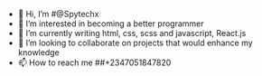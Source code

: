 - 👋 Hi, I’m #@Spytechx
- 👀 I’m interested in becoming a better programmer
- 🌱 I’m currently writing html, css, scss and javascript, React.js
- 💞️ I’m looking to collaborate on projects that would enhance my knowledge
- 📫 How to reach me 
              ##+2347051847820

<!---
Spytechx/Spytechx is a ✨ special ✨ repository because its `README.md` (this file) appears on your GitHub profile.
You can click the Preview link to take a look at your changes.
--->

